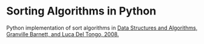 # Sorting Algorithms in Python

Python implementation of sort algorithms in [Data Structures and Algorithms, Granville Barnett, and Luca Del Tongo, 2008.](http://lib.mdp.ac.id/ebook/Karya%20Umum/Dsa.pdf)
